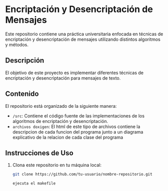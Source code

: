 # Encriptación y Desencriptación de Mensajes

Este repositorio contiene una práctica universitaria enfocada en técnicas de encriptación y desencriptación de mensajes utilizando distintos algoritmos y métodos.

## Descripción

El objetivo de este proyecto es implementar diferentes técnicas de encriptación y desencriptación para mensajes de texto.

## Contenido

El repositorio está organizado de la siguiente manera:

- `/src`: Contiene el código fuente de las implementaciones de los algoritmos de encriptación y desencriptación.
- `archivos doxigen`: El html de este tipo de archivos contiene la descripcion de cada funcion del programa junto a un diagrama explicativo de la relacion de cada clase del programa

## Instrucciones de Uso

1. Clona este repositorio en tu máquina local:

   ```bash
   git clone https://github.com/tu-usuario/nombre-repositorio.git

   ejecuta el makefile 
